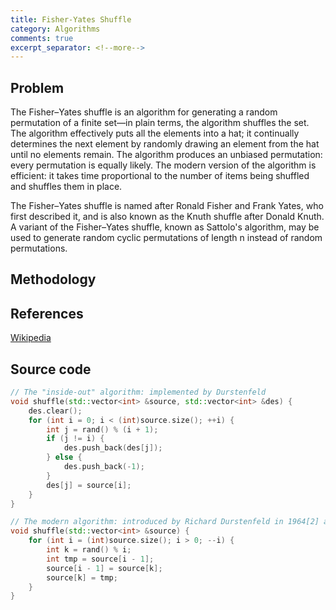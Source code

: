 ```yaml
---
title: Fisher-Yates Shuffle
category: Algorithms
comments: true
excerpt_separator: <!--more-->
---
```

## Problem
The Fisher–Yates shuffle is an algorithm for generating a random permutation of a finite set—in plain terms, the algorithm shuffles the set. The algorithm effectively puts all the elements into a hat; it continually determines the next element by randomly drawing an element from the hat until no elements remain. The algorithm produces an unbiased permutation: every permutation is equally likely. The modern version of the algorithm is efficient: it takes time proportional to the number of items being shuffled and shuffles them in place.
<!--more-->

The Fisher–Yates shuffle is named after Ronald Fisher and Frank Yates, who first described it, and is also known as the Knuth shuffle after Donald Knuth. A variant of the Fisher–Yates shuffle, known as Sattolo's algorithm, may be used to generate random cyclic permutations of length n instead of random permutations.

## Methodology

## References
[Wikipedia](https://en.wikipedia.org/wiki/Fisher%E2%80%93Yates_shuffle)

## Source code
```C++
// The "inside-out" algorithm: implemented by Durstenfeld
void shuffle(std::vector<int> &source, std::vector<int> &des) {
    des.clear();
    for (int i = 0; i < (int)source.size(); ++i) {
        int j = rand() % (i + 1);
        if (j != i) {
            des.push_back(des[j]);
        } else {
            des.push_back(-1);
        }
        des[j] = source[i];
    }
}

// The modern algorithm: introduced by Richard Durstenfeld in 1964[2] and popularized by Donald E. Knuth in The Art of Computer Programming as "Algorithm P"
void shuffle(std::vector<int> &source) {
    for (int i = (int)source.size(); i > 0; --i) {
        int k = rand() % i;
        int tmp = source[i - 1];
        source[i - 1] = source[k];
        source[k] = tmp;
    }
}
```
